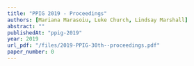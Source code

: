 ```yaml
---
title: "PPIG 2019 - Proceedings"
authors: [Mariana Marasoiu, Luke Church, Lindsay Marshall]
abstract: ""
publishedAt: "ppig-2019"
year: 2019
url_pdf: "/files/2019-PPIG-30th--proceedings.pdf"
paper_number: 0
---
```

